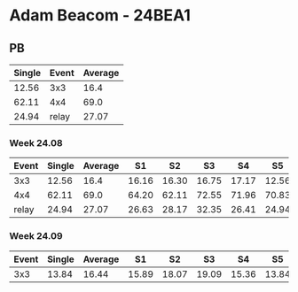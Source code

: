 # Adam Beacom - 24BEA1

## PB
|Single|Event|Average|
|----|----|----|
|12.56|3x3|16.4|
|62.11|4x4|69.0|
|24.94|relay|27.07|
### Week 24.08
|Event|Single|Average|S1|S2|S3|S4|S5|
|-----|-------|------|--|--|--|--|--|
|3x3|12.56|16.4|16.16|16.30|16.75|17.17|12.56|
|4x4|62.11|69.0|64.20|62.11|72.55|71.96|70.83|
|relay|24.94|27.07|26.63|28.17|32.35|26.41|24.94|
### Week 24.09
|Event|Single|Average|S1|S2|S3|S4|S5|
|-----|-------|------|--|--|--|--|--|
|3x3|13.84|16.44|15.89|18.07|19.09|15.36|13.84|
